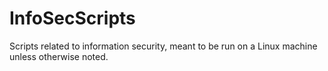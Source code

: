 # InfoSecScripts
Scripts related to information security, meant to be run on a Linux machine unless otherwise noted.
